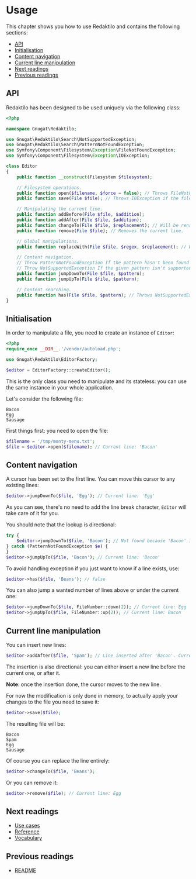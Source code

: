 # Usage

This chapter shows you how to use Redaktilo and contains the following sections:

* [API](#api)
* [Initialisation](#initialisation)
* [Content navigation](#content-navigation)
* [Current line manipulation](#current-line-manipulation)
* [Next readings](#next-readings)
* [Previous readings](#previous-readings)

## API

Redaktilo has been designed to be used uniquely via the following class:

```php
<?php

namespace Gnugat\Redaktilo;

use Gnugat\Redaktilo\Search\NotSupportedException;
use Gnugat\Redaktilo\Search\PatternNotFoundException;
use Symfony\Component\Filesystem\Exception\FileNotFoundException;
use Symfony\Component\Filesystem\Exception\IOException;

class Editor
{
    public function __construct(Filesystem $filesystem);

    // Filesystem operations.
    public function open($filename, $force = false); // Throws FileNotFoundException if the file hasn't be found
    public function save(File $file); // Throws IOException if the file cannot be written to

    // Manipulating the current line.
    public function addBefore(File $file, $addition);
    public function addAfter(File $file, $addition);
    public function changeTo(File $file, $replacement); // Will be renamed to `replace`
    public function remove(File $file); // Removes the current line.

    // Global manipulations.
    public function replaceWith(File $file, $regex, $replacement); // Will be renamed to `replaceAll`

    // Content navigation.
    // Throw PatternNotFoundException If the pattern hasn't been found
    // Throw NotSupportedException If the given pattern isn't supported by any registered strategy
    public function jumpDownTo(File $file, $pattern);
    public function jumpUpTo(File $file, $pattern);

    // Content searching.
    public function has(File $file, $pattern); // Throws NotSupportedException If the given pattern isn't supported by any registered strategy
}
```

## Initialisation

In order to manipulate a file, you need to create an instance of `Editor`:

```php
<?php
require_once __DIR__.'/vendor/autoload.php';

use Gnugat\Redaktilo\EditorFactory;

$editor = EditorFactory::createEditor();
```

This is the only class you need to manipulate and its stateless: you can use
the same instance in your whole application.

Let's consider the following file:

    Bacon
    Egg
    Sausage

First things first: you need to open the file:

```php
$filename = '/tmp/monty-menu.txt';
$file = $editor->open($filename); // Current line: 'Bacon'
```

## Content navigation

A cursor has been set to the first line. You can move this cursor to any
existing lines:

```php
$editor->jumpDownTo($file, 'Egg'); // Current line: 'Egg'
```

As you can see, there's no need to add the line break character, `Editor` will
take care of it for you.

You should note that the lookup is directional:

```php
try {
    $editor->jumpDownTo($file, 'Bacon'); // Not found because 'Bacon' is above the current line
} catch (PatternNotFoundException $e) {
}
$editor->jumpUpTo($file, 'Bacon'); // Current line: 'Bacon'
```

To avoid handling exception if you just want to know if a line exists, use:

```php
$editor->has($file, 'Beans'); // false
```

You can also jump a wanted number of lines above or under the current one:

```php
$editor->jumpDownTo($file, FileNumber::down(2)); // Current line: Egg
$editor->jumpUpTo($file, FileNumber::up(2)); // Current line: Bacon
```

## Current line manipulation

You can insert new lines:

```php
$editor->addAfter($file, 'Spam'); // Line inserted after 'Bacon'. Current line: 'Spam'.
```

The insertion is also directional: you can either insert a new line before the
current one, or after it.

**Note**: once the insertion done, the cursor moves to the new line.

For now the modification is only done in memory, to actually apply your changes
to the file you need to save it:

```php
$editor->save($file);
```

The resulting file will be:

    Bacon
    Spam
    Egg
    Sausage

Of course you can replace the line entirely:

```php
$editor->changeTo($file, 'Beans');
```

Or you can remove it:

```php
$editor->remove($file); // Current line: Egg
```

## Next readings

* [Use cases](doc/02-use-cases.md)
* [Reference](doc/03-reference.md)
* [Vocabulary](04-vocabulary.md)

## Previous readings

* [README](../README.md)

